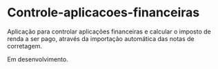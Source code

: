 # Controle-aplicacoes-financeiras

Aplicação para controlar aplicações financeiras e calcular o imposto de renda a ser pago, através da importação automática das notas de corretagem.

Em desenvolvimento.
